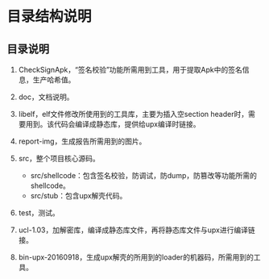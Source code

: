 # 目录结构说明

##  目录说明
1. CheckSignApk，“签名校验”功能所需用到工具，用于提取Apk中的签名信息，生产哈希值。

2. doc，文档说明。

3. libelf，elf文件修改所使用到的工具库，主要为插入空section header时，需要用到。该代码会编译成静态库，提供给upx编译时链接。

4. report-img，生成报告所需用到的图片。

5. src，整个项目核心源码。
    - src/shellcode：包含签名校验，防调试，防dump，防篡改等功能所需的shellcode。
    - src/stub：包含upx解壳代码。


6. test，测试。

7. ucl-1.03，加解密库，编译成静态库文件，再将静态库文件与upx进行编译链接。

8. bin-upx-20160918，生成upx解壳的所用到的loader的机器码，所需用到的工具。


